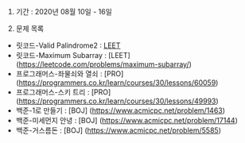 1. 기간 : 2020년 08월 10일 - 16일

2. 문제 목록
* 릿코드-Valid Palindrome2 : [LEET](https://leetcode.com/problems/top-k-frequent-words/)
* 릿코드-Maximum Subarray : [LEET] (https://leetcode.com/problems/maximum-subarray/)
* 프로그래머스-좌물쇠와 열쇠 : [PRO] (https://programmers.co.kr/learn/courses/30/lessons/60059)
* 프로그래머스-스키 트리 : [PRO] (https://programmers.co.kr/learn/courses/30/lessons/49993)
* 백준-1로 만들기 : [BOJ] (https://www.acmicpc.net/problem/1463)
* 백준-미세먼지 안녕 : [BOJ] (https://www.acmicpc.net/problem/17144)
* 백준-거스름돈 : [BOJ] (https://www.acmicpc.net/problem/5585)


